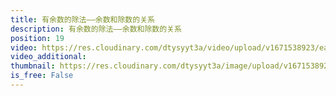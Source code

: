 ```yaml
---
title: 有余数的除法——余数和除数的关系
description: 有余数的除法——余数和除数的关系
position: 19
video: https://res.cloudinary.com/dtysyyt3a/video/upload/v1671538923/easymath/2年级下/06单元有余数的除法/ongp40ln08srrdunkhux.mp4
video_additional: 
thumbnail: https://res.cloudinary.com/dtysyyt3a/image/upload/v1671538928/easymath/2年级下/06单元有余数的除法/tfupb1tlp0of5kgwabo1.png
is_free: False
---
```

